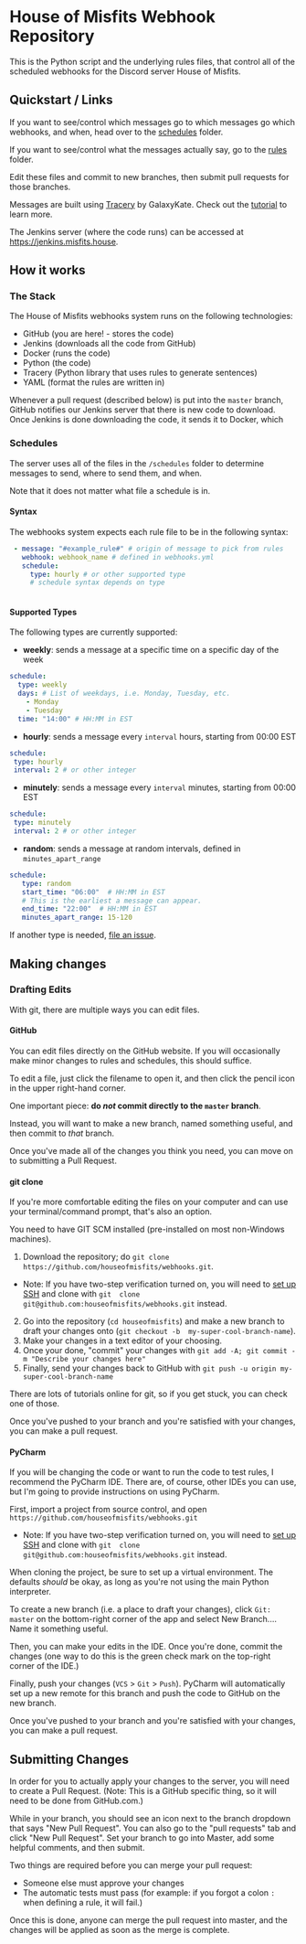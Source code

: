 # House of Misfits Webhook Repository

This is the Python script and the underlying rules files, that control all of the scheduled webhooks
for the Discord server House of Misfits.

## Quickstart / Links

If you want to see/control which messages go to which messages go which webhooks, and when, head over to 
the [schedules](schedules/) folder.

If you want to see/control what the messages actually say, go to the [rules](rules/) folder.

Edit these files and commit to new branches, then submit pull requests for those branches.

Messages are built using [Tracery](http://tracery.io) by GalaxyKate. Check out the 
[tutorial](http://www.crystalcodepalace.com/traceryTut.html) to learn more.

The Jenkins server (where the code runs) can be accessed at https://jenkins.misfits.house.

## How it works

### The Stack

The House of Misfits webhooks system runs on the following technologies:

 - GitHub (you are here! - stores the code)
 - Jenkins (downloads all the code from GitHub)
 - Docker (runs the code)
 - Python (the code)
 - Tracery (Python library that uses rules to generate sentences)
 - YAML (format the rules are written in)

Whenever a pull request (described below) is put into the `master` branch, GitHub notifies our Jenkins server that there
is new code to download. Once Jenkins is done downloading the code, it sends it to Docker, which 

### Schedules

The server uses all of the files in the `/schedules` folder to determine messages to send, where to send them, 
and when.

Note that it does not matter what file a schedule is in.

#### Syntax

The webhooks system expects each rule file to be in the following syntax:

```yaml
 - message: "#example_rule#" # origin of message to pick from rules
   webhook: webhook_name # defined in webhooks.yml
   schedule: 
     type: hourly # or other supported type
     # schedule syntax depends on type
   
```

#### Supported Types

The following types are currently supported:

 - **weekly**: sends a message at a specific time on a specific day of the week
```yaml
schedule:
  type: weekly
  days: # List of weekdays, i.e. Monday, Tuesday, etc.
    - Monday
    - Tuesday
  time: "14:00" # HH:MM in EST
```
 - **hourly**: sends a message every `interval` hours, starting from 00:00 EST
 ```yaml
schedule:
  type: hourly
  interval: 2 # or other integer
```
 
 - **minutely**: sends a message every `interval` minutes, starting from 00:00 EST
 ```yaml
schedule:
  type: minutely
  interval: 2 # or other integer
```

 - **random**: sends a message at random intervals, defined in `minutes_apart_range`
 ```yaml
schedule:
    type: random
    start_time: "06:00"  # HH:MM in EST 
    # This is the earliest a message can appear.
    end_time: "22:00"  # HH:MM in EST
    minutes_apart_range: 15-120
```
 
If another type is needed, [file an issue](https://github.com/houseofmisfits/webhooks/issues/new).



## Making changes

### Drafting Edits

With git, there are multiple ways you can edit files.

#### GitHub

You can edit files directly on the GitHub website. If you will occasionally make minor changes to rules and schedules,
this should suffice.

To edit a file, just click the filename to open it, and then click the pencil icon in the upper right-hand corner.

One important piece: **do *not* commit directly to the `master` branch**.

Instead, you will want to make a new branch, named something useful, and then commit to *that* branch.

Once you've made all of the changes you think you need, you can move on to submitting a Pull Request.

#### git clone

If you're more comfortable editing the files on your computer and can use your terminal/command prompt, that's also an
option.

You need to have GIT SCM installed (pre-installed on most non-Windows machines).

1. Download the repository; do `git clone https://github.com/houseofmisfits/webhooks.git`. 
  - Note: If you have two-step verification turned on, you will need to 
    [set up SSH](https://help.github.com/en/articles/adding-a-new-ssh-key-to-your-github-account) and clone with `git 
    clone git@github.com:houseofmisfits/webhooks.git` instead.
2. Go into the repository (`cd houseofmisfits`) and make a new branch to draft your changes onto (`git checkout -b 
my-super-cool-branch-name`).
3. Make your changes in a text editor of your choosing.
4. Once your done, "commit" your changes with `git add -A; git commit -m "Describe your changes here"`
5. Finally, send your changes back to GitHub with `git push -u origin my-super-cool-branch-name`

There are lots of tutorials online for git, so if you get stuck, you can check one of those.

Once you've pushed to your branch and you're satisfied with your changes, you can make a pull request.

#### PyCharm

If you will be changing the code or want to run the code to test rules, I recommend the PyCharm IDE. There
are, of course, other IDEs you can use, but I'm going to provide instructions on using PyCharm.

First, import a project from source control, and open `https://github.com/houseofmisfits/webhooks.git`
  - Note: If you have two-step verification turned on, you will need to 
    [set up SSH](https://help.github.com/en/articles/adding-a-new-ssh-key-to-your-github-account) and clone with `git 
    clone git@github.com:houseofmisfits/webhooks.git` instead.

When cloning the project, be sure to set up a virtual environment. The defaults *should* be okay, as long as you're
not using the main Python interpreter.

To create a new branch (i.e. a place to draft your changes), click `Git: master` on the bottom-right corner of the app
and select New Branch.... Name it something useful.

Then, you can make your edits in the IDE. Once you're done, commit the changes (one way to do this is the green check 
mark on the top-right corner of the IDE.)

Finally, push your changes (`VCS` > `Git` > `Push`). PyCharm will automatically set up a new remote for this branch and
push the code to GitHub on the new branch.

Once you've pushed to your branch and you're satisfied with your changes, you can make a pull request.

## Submitting Changes

In order for you to actually apply your changes to the server, you will need to create a Pull Request. (Note: This is a
GitHub specific thing, so it will need to be done from GitHub.com.)

While in your branch, you should see an icon next to the branch dropdown that says "New Pull Request". You can also go
to the "pull requests" tab and click "New Pull Request". Set your branch to go into Master, add some helpful comments,
and then submit.

Two things are required before you can merge your pull request:

 - Someone else must approve your changes
 - The automatic tests must pass (for example: if you forgot a colon `:` when defining a rule, it will fail.)
 
Once this is done, anyone can merge the pull request into master, and the changes will be applied as soon as the merge 
is complete.
